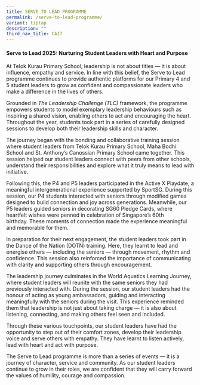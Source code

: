 ```yaml
---
title: SERVE TO LEAD PROGRAMME
permalink: /serve-to-lead-programme/
variant: tiptap
description: ""
third_nav_title: CAIT
---
```

<h4><strong>Serve to Lead 2025: Nurturing Student Leaders with Heart and Purpose</strong></h4>
<p>At Telok Kurau Primary School, leadership is not about titles — it is
about influence, empathy and service. In line with this belief, the Serve
to Lead programme continues to provide authentic platforms for our Primary
4 and 5 student leaders to grow as confident and compassionate leaders
who make a difference in the lives of others.</p>
<p></p>
<p>Grounded in&nbsp;<em>The Leadership Challenge (TLC)</em>&nbsp;framework,
the programme empowers students to model exemplary leadership behaviours
such as inspiring a shared vision, enabling others to act and encouraging
the heart. Throughout the year, students took part in a series of carefully
designed sessions to develop both their leadership skills and character.</p>
<p></p>
<p>The journey began with the&nbsp;bonding and collaborative training session
where student leaders from Telok Kurau Primary School, Maha Bodhi School
and St. Anthony’s Canossian Primary School came together. This session
helped our student leaders connect with peers from other schools, understand
their responsibilities and explore what it truly means to lead with initiative.</p>
<p></p>
<p>Following this, the P4 and P5 leaders participated in the Active X Playdate,
a meaningful intergenerational experience supported by SportSG. During
this session, our P4 students interacted with seniors through modified
games designed to build connection and joy across generations. Meanwhile,
our P5 leaders guided seniors in decorating SG60 Pledge Cards, where heartfelt
wishes were penned in celebration of Singapore’s 60th birthday.&nbsp;These
moments of connection made the experience meaningful and memorable for
them.</p>
<p></p>
<p>In preparation for their next engagement, the student leaders took part
in the Dance of the Nation (DOTN) training. Here, they learnt to lead and
energise others — including the seniors — through movement, rhythm and
confidence. This session also reinforced the importance of communicating
with clarity and supporting others through encouragement.</p>
<p></p>
<p>The leadership journey culminates in the&nbsp;World Aquatics Learning
Journey, where student leaders will reunite with the same seniors they
had previously interacted with. During the session, our student leaders
had the honour of acting as young ambassadors, guiding and interacting
meaningfully with the seniors during the visit. This experience reminded
them that leadership is not just about taking charge — it is also about
listening, connecting, and making others feel seen and included.&nbsp;</p>
<p></p>
<p>Through these various touchpoints, our student leaders have had the opportunity
to step out of their comfort zones, develop their leadership voice and
serve others with empathy. They have learnt to listen actively, lead with
heart and act with purpose.</p>
<p></p>
<p>The Serve to Lead programme is more than a series of events — it is a
journey of character, service and community. As our student leaders continue
to grow in their roles, we are confident that they will carry forward the
values of humility, courage and compassion.</p>